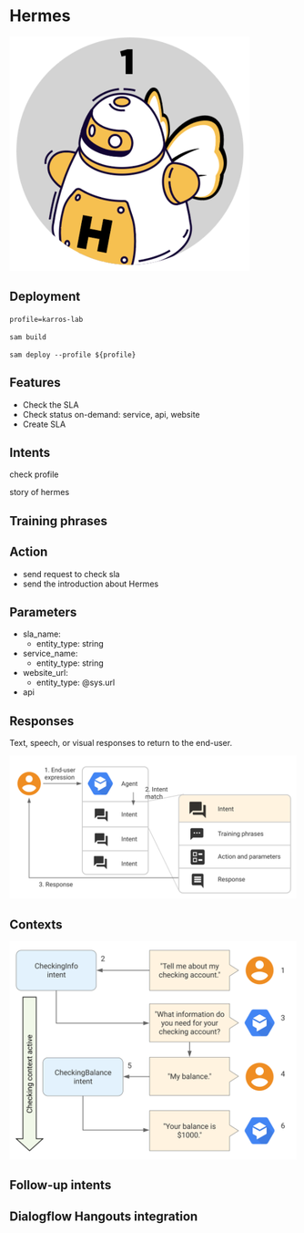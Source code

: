 # Hermes

![Hermes Logo](./images/hermes.png)

## Deployment

`profile=karros-lab`

`sam build`

`sam deploy --profile ${profile}`

## Features

- Check the SLA
- Check status on-demand: service, api, website
- Create SLA

## Intents

check profile

story of hermes

## Training phrases

## Action

- send request to check sla
- send the introduction about Hermes

## Parameters

- sla_name:
  - entity_type: string
- service_name:
  - entity_type: string
- website_url:
  - entity_type: @sys.url
- api

## Responses

Text, speech, or visual responses to return to the end-user.

![Intent Match Respond Basic](./images/intent-match-respond-basic.svg)

## Contexts

![Context](./images/contexts-overview.svg)

## Follow-up intents

## Dialogflow Hangouts integration
